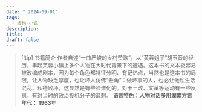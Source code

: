 ```yaml
---
date: " 2024-09-01"
tags:
  - 虚构-小说
description: 
title: 
draft: false
---
```

> [!tip] 书籍简介
>作者自述“一曲严峻的乡村赞歌”，以“芙蓉姐子”胡玉音的经历，串起芙蓉小镇上多个人物在大时代背景下的遭遇。这本书的文本极容易被改编成剧本，因为每个角色都特征分明、有记忆点，当然也是这本书的局限，让人物缺乏厚度，也让坏人仿佛“丑角”：做坏事的人，也必让他私生活混乱、私德败坏，这显然是有些脸谱化的。对于土改、文革等运动有一些反思，有对当时的政治投机分子的讽刺。
>**语言特色：人物对话多用湖南方言**
>**年代： 1963年**



